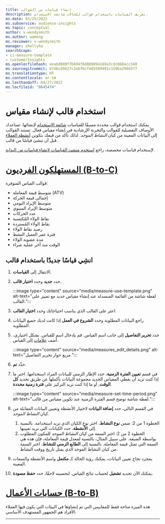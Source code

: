 ```yaml
---
title: إنشاء قياسات من القوالب
description: تعريف القياسات باستخدام قوالب للحالات شائعة الاستخدام.
ms.date: 03/25/2022
ms.subservice: audience-insights
ms.topic: conceptual
author: v-wendysmith
ms.author: wameng
ms.reviewer: v-wendysmith
manager: shellyha
searchScope:
- ci-measure-template
- customerInsights
ms.openlocfilehash: eeabd889f7b694f8d809894169a3cdc068acc340
ms.sourcegitcommit: b7dbcd5627c2ebfbcfe65589991c159ba290d377
ms.translationtype: HT
ms.contentlocale: ar-SA
ms.lasthandoff: 04/27/2022
ms.locfileid: "8645474"
---
```

# <a name="use-a-template-to-build-a-measure"></a>استخدام قالب لإنشاء مقياس

يمكنك استخدام قوالب محددة مسبقًا للقياسات [شائعة الإستخدام](measures.md) لإنشائها. تساعدك الأوصاف التفصيلية للقوالب والتجربة الإرشادية في إنشاء مقياس فعال. تستند القوالب إلى البيانات المعينة من كيان *النشاط الموحد*. لذلك تأكد من قيمك بتكوين [أنشطة العملاء](activities.md) قبل أن تنشئ قياسًا من قالب.

لإستخدام قياسات مخصصة، راجع [استخدم منشئ القياسات لإنشاء قياسات من البداية](measure-builder.md).

# <a name="individual-consumers-b-to-c"></a>[المستهلكون الفرديون (B-to-C)](#tab/b2c)

قوالب القياس المتوفرة: 
- متوسط قيمة المعاملة (ATV)
- إجمالي قيمة الحركة
- متوسط الإيراد اليومي
- متوسط الإيراد السنوي
- عدد الحركات
- نقاط الولاء المُكتسبة
- نقاط الولاء المُستردة
- رصيد نقاط الولاء
- فترة عمر العميل النشط
- مدة عضوية الولاء
- الوقت منذ آخر عملية شراء

## <a name="build-a-new-measure-using-a-template"></a>انشِي قياسًا جديدًا باستخدام قالب

1. الانتقال إلى **القياسات**.

1. حدد **جديد** وحدد **اختيار قالب**.

   :::image type="content" source="media/measure-use-template.png" alt-text="لقطة شاشة من القائمة المنسدلة عند إنشاء مقياس جديد مع تمييز على القالب.":::

1. اعثر على القالب الذي يناسب احتياجاتك وحدد **اختيار القالب**.

1. راجع البيانات المطلوبة وحدد **الشروع في العمل** إذا كانت لديك جميع البيانات المطلوبة.

1. حدد **تحرير التفاصيل** إلى جانب اسم القياس. قم بإدخال اسم للقياس. بشكل اختياري، أضف [علامات](work-with-tags-columns.md#manage-tags) إلى القياس.

   :::image type="content" source="media/measures_edit_details.png" alt-text="مربع حوار تحرير التفاصيل.":::

1. حدِّد **تم**.

1. في قسم **تعيين الفترة الزمنية**، حدد الإطار الزمني للبيانات المراد استخدامها. اختر ما إذا كنت تريد أن يغطي المقياس الجديد مجموعة البيانات بأكملها عن طريق تحديد **كل الوقت**, أو ما إذا كنت تريد التركيز على **فترة زمنية محددة**.

   :::image type="content" source="media/measure-set-time-period.png" alt-text="لقطة شاشة توضح قسم الفترة الزمنية عند تكوين مقياس من قالب.":::

1. في القسم التالي، حدد **إضافة البيانات** لاختيار الأنشطة وتعيين البيانات المقابلة من كيان *النشاط الموحد*.

    1. الخطوة 1 من 2: ضمن **نوع النشاط**، اختر نوع الكيان الذي تريد استخدامه. بالنسبة إلى **الأنشطة**، حدد الكيانات التي تريد تعيينها.
    1. الخطوة 2 من 2: اختر السمة من كيان *النشاط الموحد* للمكون المطلوب بواسطة الصيغة. على سبيل المثال، بالنسبة لمعدل قيمة المعاملة، فإن هذه هي السمة التي تمثل قيمة المعاملة. بالنسبة إلى **الطابع الزمني للنشاط**، اختر السمة من كيان النشاط الموحد الذي يمثل تاريخ ووقت النشاط.
   
1. بمجرد نجاح تعيين البيانات، يمكنك رؤية الحالة كـ **مكتمل** واسم الأنشطة والسمات المعينة.

1. يمكنك الآن تحديد **تشغيل** لحساب نتائج القياس. لتحسينه لاحقًا، حدد **حفظ مسودة**.

# <a name="business-accounts-b-to-b"></a>[حسابات الأعمال (B-to-B)](#tab/b2b)

هذه الميزة متاحة فقط للمقاييس التي تم إنشاؤها في البيئات التي يكون فيها العملاء الأفراد هم الجمهور المستهدف الأساسي.

---
